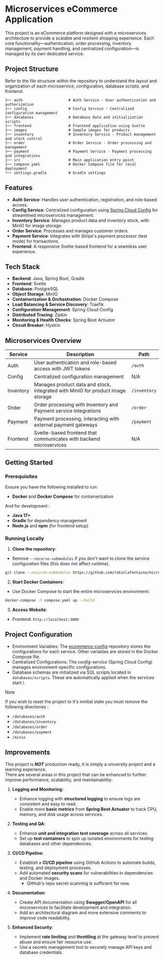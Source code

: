 # Microservices eCommerce Application

This project is an eCommerce platform designed with a microservices architecture to provide a scalable and resilient shopping experience. Each core functionality—authentication, order processing, inventory management, payment handling, and centralized configuration—is managed by its own dedicated service.

## Project Structure

Refer to the file structure within the repository to understand the layout and organization of each microservice, configuration, database scripts, and frontend.

```
├── auth                     # Auth Service - User authentication and authorization
├── config                   # Config Service - Centralized configuration management
├── databases                # Database data and initialization scripts
├── frontend                 # Frontend application using Svelte
├── images                   # Sample images for products
├── inventory                # Inventory Service - Product management and stock control
├── order                    # Order Service - Order processing and management
├── payment                  # Payment Service - Payment processing and integrations
├── src                      # Main application entry point
├── compose.yaml             # Docker Compose file for local deployment
└── settings.gradle          # Gradle settings
```

## Features

- **Auth Service**: Handles user authentication, registration, and role-based access.
- **Config Service**: Centralized configuration using [Spring Cloud Config](https://spring.io/projects/spring-cloud-config) for streamlined microservices management.
- **Inventory Service**: Manages product data and inventory stock, with MinIO for image storage.
- **Order Service**: Processes and manages customer orders.
- **Payment Service**: Integrates with Stripe's payment processor (test mode) for transactions.
- **Frontend**: A responsive Svelte-based frontend for a seamless user experience.

## Tech Stack

- **Backend**: Java, Spring Boot, Gradle
- **Frontend**: Svelte
- **Database**: PostgreSQL
- **Object Storage**: MinIO
- **Containerization & Orchestration**: Docker Compose
- **Load Balancing & Service Discovery**: Traefik
- **Configuration Management**: Spring Cloud Config
- **Distributed Tracing**: Zipkin
- **Monitoring & Health Checks**: Spring Boot Actuator
- **Circuit Breaker**: Hystrix

## Microservices Overview

| Service    | Description                                                                                       | Path       |
|------------|---------------------------------------------------------------------------------------------------|------------|
| Auth       | User authentication and role-based access with JWT tokens                                         | `/auth`    |
| Config     | Centralized configuration management                                                              | N/A |
| Inventory  | Manages product data and stock, integrated with MinIO for product image storage                   | `/inventory` |
| Order      | Order processing with Inventory and Payment service integrations                                 | `/order`   |
| Payment    | Payment processing, interacting with external payment gateways                                    | `/payment` |
| Frontend   | Svelte-based frontend that communicates with backend microservices                                | N/A |

## Getting Started

### Prerequisites

Ensure you have the following installed to run:
- **Docker** and **Docker Compose** for containerization

And for development :
- **Java 17+**
- **Gradle** for dependency management
- **Node.js** and **npm** (for frontend setup)

### Running Locally

1. **Clone the repository**:
- Remove `--recurse-submodules` if you don't want to clone the service configuration files (this does not affect runtime).
```bash
git clone --recurse-submodules https://github.com/robinlafontaine/microservices-ecommerce.git
```
2. **Start Docker Containers**:
- Use Docker Compose to start the entire microservices environment:
```bash
docker-compose -f compose.yaml up --build
```
3. **Access Website**:
- Frontend: `http://localhost:3000`

## Project Configuration
- Environment Variables: The [ecommerce-config](https://github.com/robinlafontaine/ecommerce-config) repository stores the configurations for each service. Other variables are stored in the Docker Compose file.
- Centralized Configurations:  The *config-service* (Spring Cloud Config) manages environment-specific configurations.
- Database schemas are initialized via SQL scripts located in `databases/scripts`. These are automatically applied when the services start.\

> [!NOTE]
> If you wish to reset the project to it's innitial state you must remove the following directories :
> - `/databases/auth`
> - `/databases/inventory`
> - `/databases/order`
> - `/databases/payment`
> - `/minio`

## Improvements

This project is ***NOT*** production ready, it is simply a university project and a learning experience.\
There are several areas in this project that can be enhanced to further improve performance, scalability, and maintainability:

1. **Logging and Monitoring**:
   - Enhance logging with **structured logging** to ensure logs are consistent and easy to read.
   - Enable more **basic metrics** from **Spring Boot Actuator** to track CPU, memory, and disk usage across services.

2. **Testing and QA**:
   - Enhance **unit and integration test coverage** across all services.
   - Set up **test containers** to spin up isolated environments for testing databases and other dependencies.

3. **CI/CD Pipeline**:
   - Establish a **CI/CD pipeline** using GitHub Actions to automate builds, testing, and deployment processes.
   - Add automated **security scans** for vulnerabilities in dependencies and Docker images.
      -  GitHub's repo secret scanning is sufficient for now.

4. **Documentation**:
   - Create API documentation using **Swagger/OpenAPI** for all microservices to facilitate development and integration.
   - Add an architectural diagram and more extensive comments to improve code readability.

5. **Enhanced Security**:
    - Implement **rate limiting** and **throttling** at the gateway level to prevent abuse and ensure fair resource use.
    - Use a secrets management tool to securely manage API keys and database credentials.

